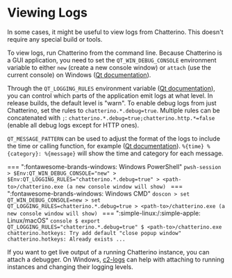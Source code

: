 # Viewing Logs

In some cases, it might be useful to view logs from Chatterino.
This doesn't require any special build or tools.

To view logs, run Chatterino from the command line.
Because Chatterino is a GUI application, you need to set the `QT_WIN_DEBUG_CONSOLE` environment variable to either `new` (create a new console window) or `attach` (use the current console) on Windows ([Qt documentation][qt-env-vars]).

Through the `QT_LOGGING_RULES` environment variable ([Qt documentation][qt-logging-rules]), you can control which parts of the application emit logs at what level.
In release builds, the default level is "warn". To enable debug logs from just Chatterino, set the rules to `chatterino.*.debug=true`.
Multiple rules can be concatenated with `;`: `chatterino.*.debug=true;chatterino.http.*=false` (enable all debug logs except for HTTP ones).

`QT_MESSAGE_PATTERN` can be used to adjust the format of the logs to include the time or calling function, for example ([Qt documentation][qt-message-pattern]). `%{time} %{category}: %{message}` will show the time and category for each message.

<!-- prettier-ignore-start -->
=== ":fontawesome-brands-windows: Windows PowerShell"
    ```pwsh-session
    > $Env:QT_WIN_DEBUG_CONSOLE="new"
    > $Env:QT_LOGGING_RULES="chatterino.*.debug=true"
    > <path-to>/chatterino.exe
    (a new console window will show)
    ```
=== ":fontawesome-brands-windows: Windows CMD"
    ```doscon
    > set QT_WIN_DEBUG_CONSOLE=new
    > set QT_LOGGING_RULES=chatterino.*.debug=true
    > <path-to>/chatterino.exe
    (a new console window will show)
    ```
=== ":simple-linux:/:simple-apple: Linux/macOS"
    ```console
    $ export QT_LOGGING_RULES="chatterino.*.debug=true"
    $ <path-to>/chatterino.exe
    chatterino.hotkeys: Try add default "close popup window"
    chatterino.hotkeys: Already exists
    ...
    ```
<!-- prettier-ignore-end -->

If you want to get live output of a running Chatterino instance, you can attach a debugger.
On Windows, [c2-logs] can help with attaching to running instances and changing their logging levels.

[qt-env-vars]: https://doc.qt.io/qt-6/debug.html#environment-variables-recognized-by-qt
[qt-logging-rules]: https://doc.qt.io/qt-6/qloggingcategory.html#configuring-categories
[qt-message-pattern]: https://doc.qt.io/qt-6/qtlogging.html#qSetMessagePattern
[c2-logs]: https://github.com/nerixyz/c2-logs
